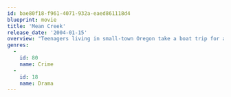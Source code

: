 ```yaml
---
id: bae80f18-f961-4071-932a-eaed861118d4
blueprint: movie
title: 'Mean Creek'
release_date: '2004-01-15'
overview: "Teenagers living in small-town Oregon take a boat trip for a birthday celebration. When they get an idea to play a mean trick on the town bully, it suddenly goes too far. Soon they're forced to deal with the unexpected consequences of their actions."
genres:
  -
    id: 80
    name: Crime
  -
    id: 18
    name: Drama
---
```

